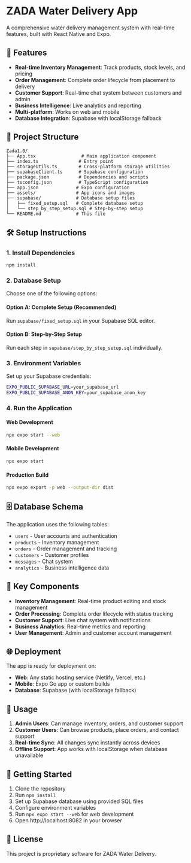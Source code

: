 # ZADA Water Delivery App

A comprehensive water delivery management system with real-time features, built with React Native and Expo.

## 🚀 Features

- **Real-time Inventory Management**: Track products, stock levels, and pricing
- **Order Management**: Complete order lifecycle from placement to delivery
- **Customer Support**: Real-time chat system between customers and admin
- **Business Intelligence**: Live analytics and reporting
- **Multi-platform**: Works on web and mobile
- **Database Integration**: Supabase with localStorage fallback

## 📁 Project Structure

```
Zada1.0/
├── App.tsx                 # Main application component
├── index.ts               # Entry point
├── storageUtils.ts        # Cross-platform storage utilities
├── supabaseClient.ts      # Supabase configuration
├── package.json           # Dependencies and scripts
├── tsconfig.json          # TypeScript configuration
├── app.json              # Expo configuration
├── assets/               # App icons and images
├── supabase/             # Database setup files
│   ├── fixed_setup.sql   # Complete database setup
│   └── step_by_step_setup.sql # Step-by-step setup
└── README.md             # This file
```

## 🛠️ Setup Instructions

### 1. Install Dependencies
```bash
npm install
```

### 2. Database Setup
Choose one of the following options:

#### Option A: Complete Setup (Recommended)
Run `supabase/fixed_setup.sql` in your Supabase SQL editor.

#### Option B: Step-by-Step Setup
Run each step in `supabase/step_by_step_setup.sql` individually.

### 3. Environment Variables
Set up your Supabase credentials:
```bash
EXPO_PUBLIC_SUPABASE_URL=your_supabase_url
EXPO_PUBLIC_SUPABASE_ANON_KEY=your_supabase_anon_key
```

### 4. Run the Application

#### Web Development
```bash
npx expo start --web
```

#### Mobile Development
```bash
npx expo start
```

#### Production Build
```bash
npx expo export -p web --output-dir dist
```

## 🗄️ Database Schema

The application uses the following tables:
- `users` - User accounts and authentication
- `products` - Inventory management
- `orders` - Order management and tracking
- `customers` - Customer profiles
- `messages` - Chat system
- `analytics` - Business intelligence data

## 🔧 Key Components

- **Inventory Management**: Real-time product editing and stock management
- **Order Processing**: Complete order lifecycle with status tracking
- **Customer Support**: Live chat system with notifications
- **Business Analytics**: Real-time metrics and reporting
- **User Management**: Admin and customer account management

## 🌐 Deployment

The app is ready for deployment on:
- **Web**: Any static hosting service (Netlify, Vercel, etc.)
- **Mobile**: Expo Go app or custom builds
- **Database**: Supabase (with localStorage fallback)

## 📱 Usage

1. **Admin Users**: Can manage inventory, orders, and customer support
2. **Customer Users**: Can browse products, place orders, and contact support
3. **Real-time Sync**: All changes sync instantly across devices
4. **Offline Support**: App works with localStorage when database unavailable

## 🚀 Getting Started

1. Clone the repository
2. Run `npm install`
3. Set up Supabase database using provided SQL files
4. Configure environment variables
5. Run `npx expo start --web` for web development
6. Open http://localhost:8082 in your browser

## 📄 License

This project is proprietary software for ZADA Water Delivery.
